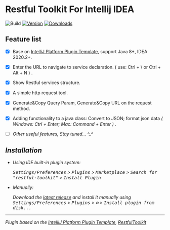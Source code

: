 # Restful Toolkit For Intellij IDEA

![Build](https://github.com/huangbaihua001/restful-toolkit/workflows/Build/badge.svg)
[![Version](https://img.shields.io/jetbrains/plugin/v/PLUGIN_ID.svg)](https://plugins.jetbrains.com/plugin/jiux.net.plugin.restful.toolkit)
[![Downloads](https://img.shields.io/jetbrains/plugin/d/PLUGIN_ID.svg)](https://plugins.jetbrains.com/plugin/jiux.net.plugin.restful.toolkit)

## Feature list
- [x] Base on [IntelliJ Platform Plugin Template][template], support Java 8+, IDEA 2020.2+.
- [x] Enter the URL to navigate to service declaration. ( use: Ctrl + \ or Ctrl + Alt + N ) .
- [x] Show Restful services structure.
- [x] A simple http request tool.
- [x] Generate&Copy Query Param, Generate&Copy URL on the request method.
- [x] Adding functionality to a java class: Convert to JSON; format json data <em>( Windows: Ctrl + Enter; Mac: Command + Enter ) .
- [ ] Other useful features, Stay tuned... ^_^



## Installation

- Using IDE built-in plugin system:
  
  <kbd>Settings/Preferences</kbd> > <kbd>Plugins</kbd> > <kbd>Marketplace</kbd> > <kbd>Search for "restful-toolkit"</kbd> >
  <kbd>Install Plugin</kbd>
  
- Manually:

  Download the [latest release](https://github.com/huangbaihua001/restful-toolkit/releases/latest) and install it manually using
  <kbd>Settings/Preferences</kbd> > <kbd>Plugins</kbd> > <kbd>⚙️</kbd> > <kbd>Install plugin from disk...</kbd>


---
Plugin based on the [IntelliJ Platform Plugin Template][template], [RestfulToolkit][RestfulToolkit]

[template]: https://github.com/JetBrains/intellij-platform-plugin-template
[RestfulToolkit]: https://github.com/mrmanzhaow/RestfulToolkit
